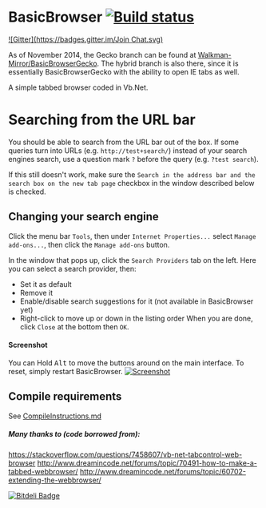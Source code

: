 # BasicBrowser [![Build status](https://ci.appveyor.com/api/projects/status/vk3okvf6qmlpykgx)](https://ci.appveyor.com/project/Walkman100/basicbrowser)
[![Gitter](https://badges.gitter.im/Join Chat.svg)](https://gitter.im/Walkman100/Walkman?utm_source=badge&utm_medium=badge&utm_campaign=pr-badge&utm_content=badge)

As of November 2014, the Gecko branch can be found at [Walkman-Mirror/BasicBrowserGecko](https://github.com/Walkman-Mirror/BasicBrowserGecko). The hybrid branch is also there, since it is essentially BasicBrowserGecko with the ability to open IE tabs as well.

A simple tabbed browser coded in Vb.Net.

# Searching from the URL bar
You should be able to search from the URL bar out of the box. If some queries turn into URLs (e.g. `http://test+search/`) instead of your search engines search, use a question mark `?` before the query (e.g. `?test search`).

If this still doesn't work, make sure the `Search in the address bar and the search box on the new tab page` checkbox in the window described below is checked.

## Changing your search engine
Click the menu bar `Tools`, then under `Internet Properties...` select `Manage add-ons...`, then click the `Manage add-ons` button.

In the window that pops up, click the `Search Providers` tab on the left. Here you can select a search provider, then:
- Set it as default
- Remove it
- Enable/disable search suggestions for it (not available in BasicBrowser yet)
- Right-click to move up or down in the listing order
When you are done, click `Close` at the bottom then `OK`.

#### Screenshot
You can Hold <kbd>Alt</kbd> to move the buttons around on the main interface. To reset, simply restart BasicBrowser.
[![Screenshot](http://walkman100.github.io/Walkman/Images/WindowsProjectsScreenshots/BasicBrowser/MainWindow.png)](http://walkman100.github.io/Walkman/Images/WindowsProjectsScreenshots/BasicBrowser/MainWindow.png)

## Compile requirements

See [CompileInstructions.md](https://github.com/Walkman100/WinCompile/blob/master/CompileInstructions.md)

##### Many thanks to (code borrowed from):
https://stackoverflow.com/questions/7458607/vb-net-tabcontrol-web-browser
http://www.dreamincode.net/forums/topic/70491-how-to-make-a-tabbed-webbrowser/
http://www.dreamincode.net/forums/topic/60702-extending-the-webbrowser/


[![Bitdeli Badge](https://d2weczhvl823v0.cloudfront.net/Walkman100/basicbrowser/trend.png)](https://bitdeli.com/free "Bitdeli Badge")

